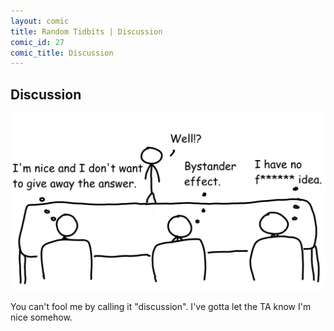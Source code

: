 ```yaml
---
layout: comic
title: Random Tidbits | Discussion
comic_id: 27
comic_title: Discussion
---
```


## Discussion

<img id="img27" src="/assets/images/27.png">

You can't fool me by calling it "discussion". I've gotta let the TA know I'm nice somehow.
